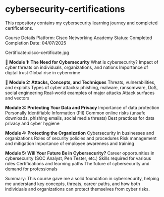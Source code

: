 # cybersecurity-certifications
This repository contains my cybersecurity learning journey and completed certifications.

Course Details
Platform: Cisco Networking Academy
Status: Completed
Completion Date: 04/07/2025

Certificate:cisco-certificate.jpg

🔹 **Module 1: The Need for Cybersecurity**
          What is cybersecurity?
          Impact of cyber threats on individuals, organizations, and nations
          Importance of digital trust
          Global rise in cybercrime

🔹 **Module 2: Attacks, Concepts, and Techniques**
          Threats, vulnerabilities, and exploits
          Types of cyber attacks: phishing, malware, ransomware, DoS, social engineering
          Real-world examples of major attacks
          Attack surfaces and vectors

**Module 3: Protecting Your Data and Privacy**
          Importance of data protection
          Personally Identifiable Information (PII)
          Common online risks (unsafe downloads, phishing emails, social media threats)
          Best practices for data privacy and cyber hygiene

**Module 4: Protecting the Organization**
          Cybersecurity in businesses and organizations
          Roles of security policies and procedures
          Risk management and mitigation
          Importance of employee awareness and training

**Module 5: Will Your Future Be in Cybersecurity?**
          Career opportunities in cybersecurity (SOC Analyst, Pen Tester, etc.)
          Skills required for various roles
          Certifications and learning paths
          The future of cybersecurity and demand for professionals

Summary:
This course gave me a solid foundation in cybersecurity, helping me understand key concepts, threats, career paths, and how both individuals and organizations can protect themselves from cyber risks.

